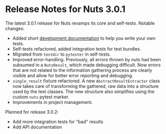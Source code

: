 # Release Notes for Nuts 3.0.1

The latest 3.0.1 release for Nuts revamps its core and self-tests. Notable changes:

* Added short [development documentation](https://nuts.readthedocs.io/en/latest/dev/writetests.html) to help you write your own tests.
* Self-tests refactored, added integration tests for test bundles.
* Migrated from `testdir` to `pytester` in self-tests.
* Improved error-handling. Previously, all errors thrown by nuts had been subsumed in a `NutsResult`, which made debugging difficult. Now errors that are not related to the information gathering process are clearly visible and allow for better error reporting and debugging.
* `single_result` fixture refactored. A new `AbstractResultExtractor` class now takes care of transforming the gathered, raw data into a structure used by the test classes. The new structure also simplifies using the custom `nuts` pytest marker.
* Improvements in project management.

Planned for release 3.0.2:

* Add more integration tests for "bad" results
* Add API documentation

